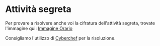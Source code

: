 # Attività segreta

Per provare a risolvere anche voi la cifratura dell'attività segreta, trovate l'immagine qui: [Immagine Orario](../../Materiale/Orario%20CodingZero.png)

Consigliamo l'utilizzo di [Cyberchef](https://cyberchef.org/) per la risoluzione.

